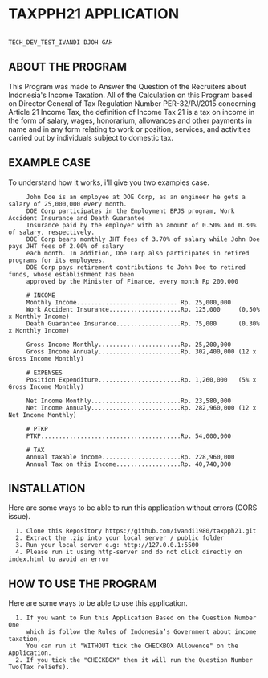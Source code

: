 # TAXPPH21 APPLICATION

                                                                             TECH_DEV_TEST_IVANDI DJOH GAH 

## ABOUT THE PROGRAM
   This Program was made to Answer the Question of the Recruiters about Indonesia's Income Taxation. 
   All of the Calculation on this Program based on Director General of Tax Regulation Number PER-32/PJ/2015 
   concerning Article 21 Income Tax, the definition of Income Tax 21 is a tax on income in the form of salary, 
   wages, honorarium, allowances and other payments in name and in any form relating to work or position, 
   services, and activities carried out by individuals subject to domestic tax.

## EXAMPLE CASE
   To understand how it works, i'll give you two examples case.
      
         John Doe is an employee at DOE Corp, as an engineer he gets a salary of 25,000,000 every month.
         DOE Corp participates in the Employment BPJS program, Work Accident Insurance and Death Guarantee 
         Insurance paid by the employer with an amount of 0.50% and 0.30% of salary, respectively.
         DOE Corp bears monthly JHT fees of 3.70% of salary while John Doe pays JHT fees of 2.00% of salary 
         each month. In addition, Doe Corp also participates in retired programs for its employees.
         DOE Corp pays retirement contributions to John Doe to retired funds, whose establishment has been 
         approved by the Minister of Finance, every month Rp 200,000
         
         # INCOME
         Monthly Income............................ Rp. 25,000,000
         Work Accident Insurance....................Rp. 125,000     (0,50% x Monthly Income)
         Death Guarantee Insurance..................Rp. 75,000      (0.30% x Monthly Income)
         
         Gross Income Monthly.......................Rp. 25,200,000
         Gross Income Annualy.......................Rp. 302,400,000 (12 x Gross Income Monthly)
         
         # EXPENSES
         Position Expenditure.......................Rp. 1,260,000   (5% x Gross Income Monthly)  
         
         Net Income Monthly.........................Rp. 23,580,000
         Net Income Annualy.........................Rp. 282,960,000 (12 x Net Income Monthly)
         
         # PTKP
         PTKP.......................................Rp. 54,000,000
         
         # TAX
         Annual taxable income......................Rp. 228,960,000
         Annual Tax on this Income..................Rp. 40,740,000
         
   
## INSTALLATION
   Here are some ways to be able to run this application without errors (CORS issue).

      1. Clone this Repository https://github.com/ivandi1980/taxpph21.git
      2. Extract the .zip into your local server / public folder
      3. Run your local server e.g: http://127.0.0.1:5500
      4. Please run it using http-server and do not click directly on index.html to avoid an error

## HOW TO USE THE PROGRAM
   Here are some ways to be able to use this application.
   
      1. If you want to Run this Application Based on the Question Number One 
         which is follow the Rules of Indonesia’s Government about income taxation, 
         You can run it "WITHOUT tick the CHECKBOX Allowence" on the Application.
      2. If you tick the "CHECKBOX" then it will run the Question Number Two(Tax reliefs).
